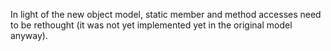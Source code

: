 In light of the new object model, static member and method accesses
need to be rethought (it was not yet implemented yet in the original
 model anyway).
